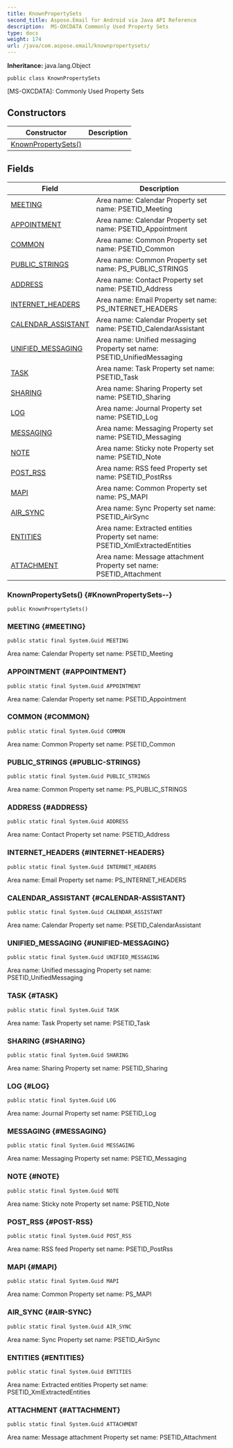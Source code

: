 ```yaml
---
title: KnownPropertySets
second_title: Aspose.Email for Android via Java API Reference
description:  MS-OXCDATA Commonly Used Property Sets
type: docs
weight: 174
url: /java/com.aspose.email/knownpropertysets/
---
```

**Inheritance:**
java.lang.Object
```
public class KnownPropertySets
```

[MS-OXCDATA]: Commonly Used Property Sets
## Constructors

| Constructor | Description |
| --- | --- |
| [KnownPropertySets()](#KnownPropertySets--) |  |
## Fields

| Field | Description |
| --- | --- |
| [MEETING](#MEETING) | Area name: Calendar Property set name: PSETID\_Meeting |
| [APPOINTMENT](#APPOINTMENT) | Area name: Calendar Property set name: PSETID\_Appointment |
| [COMMON](#COMMON) | Area name: Common Property set name: PSETID\_Common |
| [PUBLIC_STRINGS](#PUBLIC-STRINGS) | Area name: Common Property set name: PS\_PUBLIC\_STRINGS |
| [ADDRESS](#ADDRESS) | Area name: Contact Property set name: PSETID\_Address |
| [INTERNET_HEADERS](#INTERNET-HEADERS) | Area name: Email Property set name: PS\_INTERNET\_HEADERS |
| [CALENDAR_ASSISTANT](#CALENDAR-ASSISTANT) | Area name: Calendar Property set name: PSETID\_CalendarAssistant |
| [UNIFIED_MESSAGING](#UNIFIED-MESSAGING) | Area name: Unified messaging Property set name: PSETID\_UnifiedMessaging |
| [TASK](#TASK) | Area name: Task Property set name: PSETID\_Task |
| [SHARING](#SHARING) | Area name: Sharing Property set name: PSETID\_Sharing |
| [LOG](#LOG) | Area name: Journal Property set name: PSETID\_Log |
| [MESSAGING](#MESSAGING) | Area name: Messaging Property set name: PSETID\_Messaging |
| [NOTE](#NOTE) | Area name: Sticky note Property set name: PSETID\_Note |
| [POST_RSS](#POST-RSS) | Area name: RSS feed Property set name: PSETID\_PostRss |
| [MAPI](#MAPI) | Area name: Common Property set name: PS\_MAPI |
| [AIR_SYNC](#AIR-SYNC) | Area name: Sync Property set name: PSETID\_AirSync |
| [ENTITIES](#ENTITIES) | Area name: Extracted entities Property set name: PSETID\_XmlExtractedEntities |
| [ATTACHMENT](#ATTACHMENT) | Area name: Message attachment Property set name: PSETID\_Attachment |
### KnownPropertySets() {#KnownPropertySets--}
```
public KnownPropertySets()
```


### MEETING {#MEETING}
```
public static final System.Guid MEETING
```


Area name: Calendar Property set name: PSETID\_Meeting

### APPOINTMENT {#APPOINTMENT}
```
public static final System.Guid APPOINTMENT
```


Area name: Calendar Property set name: PSETID\_Appointment

### COMMON {#COMMON}
```
public static final System.Guid COMMON
```


Area name: Common Property set name: PSETID\_Common

### PUBLIC_STRINGS {#PUBLIC-STRINGS}
```
public static final System.Guid PUBLIC_STRINGS
```


Area name: Common Property set name: PS\_PUBLIC\_STRINGS

### ADDRESS {#ADDRESS}
```
public static final System.Guid ADDRESS
```


Area name: Contact Property set name: PSETID\_Address

### INTERNET_HEADERS {#INTERNET-HEADERS}
```
public static final System.Guid INTERNET_HEADERS
```


Area name: Email Property set name: PS\_INTERNET\_HEADERS

### CALENDAR_ASSISTANT {#CALENDAR-ASSISTANT}
```
public static final System.Guid CALENDAR_ASSISTANT
```


Area name: Calendar Property set name: PSETID\_CalendarAssistant

### UNIFIED_MESSAGING {#UNIFIED-MESSAGING}
```
public static final System.Guid UNIFIED_MESSAGING
```


Area name: Unified messaging Property set name: PSETID\_UnifiedMessaging

### TASK {#TASK}
```
public static final System.Guid TASK
```


Area name: Task Property set name: PSETID\_Task

### SHARING {#SHARING}
```
public static final System.Guid SHARING
```


Area name: Sharing Property set name: PSETID\_Sharing

### LOG {#LOG}
```
public static final System.Guid LOG
```


Area name: Journal Property set name: PSETID\_Log

### MESSAGING {#MESSAGING}
```
public static final System.Guid MESSAGING
```


Area name: Messaging Property set name: PSETID\_Messaging

### NOTE {#NOTE}
```
public static final System.Guid NOTE
```


Area name: Sticky note Property set name: PSETID\_Note

### POST_RSS {#POST-RSS}
```
public static final System.Guid POST_RSS
```


Area name: RSS feed Property set name: PSETID\_PostRss

### MAPI {#MAPI}
```
public static final System.Guid MAPI
```


Area name: Common Property set name: PS\_MAPI

### AIR_SYNC {#AIR-SYNC}
```
public static final System.Guid AIR_SYNC
```


Area name: Sync Property set name: PSETID\_AirSync

### ENTITIES {#ENTITIES}
```
public static final System.Guid ENTITIES
```


Area name: Extracted entities Property set name: PSETID\_XmlExtractedEntities

### ATTACHMENT {#ATTACHMENT}
```
public static final System.Guid ATTACHMENT
```


Area name: Message attachment Property set name: PSETID\_Attachment

